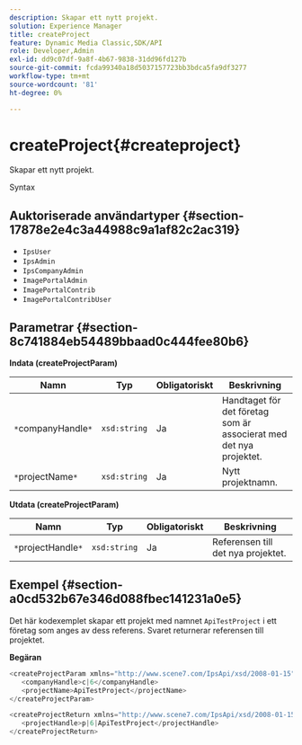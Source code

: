 ```yaml
---
description: Skapar ett nytt projekt.
solution: Experience Manager
title: createProject
feature: Dynamic Media Classic,SDK/API
role: Developer,Admin
exl-id: dd9c07df-9a8f-4b67-9838-31dd96fd127b
source-git-commit: fcda99340a18d5037157723bb3bdca5fa9df3277
workflow-type: tm+mt
source-wordcount: '81'
ht-degree: 0%

---
```


# createProject{#createproject}

Skapar ett nytt projekt.

Syntax

## Auktoriserade användartyper {#section-17878e2e4c3a44988c9a1af82c2ac319}

* `IpsUser`
* `IpsAdmin`
* `IpsCompanyAdmin`
* `ImagePortalAdmin`
* `ImagePortalContrib`
* `ImagePortalContribUser`

## Parametrar {#section-8c741884eb54489bbaad0c444fee80b6}

**Indata (createProjectParam)**

| Namn | Typ | Obligatoriskt | Beskrivning |
|---|---|---|---|
| `*`companyHandle`*` | `xsd:string` | Ja | Handtaget för det företag som är associerat med det nya projektet. |
| `*`projectName`*` | `xsd:string` | Ja | Nytt projektnamn. |

**Utdata (createProjectParam)**

| Namn | Typ | Obligatoriskt | Beskrivning |
|---|---|---|---|
| `*`projectHandle`*` | `xsd:string` | Ja | Referensen till det nya projektet. |

## Exempel {#section-a0cd532b67e346d088fbec141231a0e5}

Det här kodexemplet skapar ett projekt med namnet `ApiTestProject` i ett företag som anges av dess referens. Svaret returnerar referensen till projektet.

**Begäran**

```java
<createProjectParam xmlns="http://www.scene7.com/IpsApi/xsd/2008-01-15">
   <companyHandle>c|6</companyHandle>
   <projectName>ApiTestProject</projectName>
</createProjectParam>
```

```java
<createProjectReturn xmlns="http://www.scene7.com/IpsApi/xsd/2008-01-15">
   <projectHandle>p|6|ApiTestProject</projectHandle>
</createProjectReturn>
```
